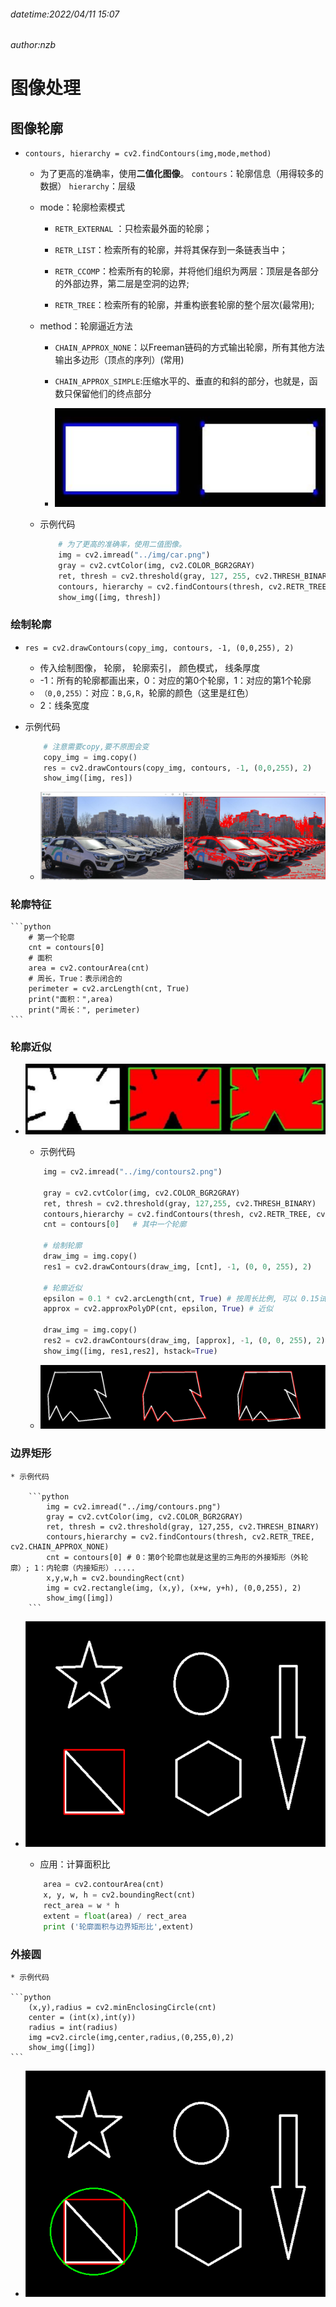 ###### datetime:2022/04/11 15:07

###### author:nzb

# 图像处理

## 图像轮廓

* `contours, hierarchy = cv2.findContours(img,mode,method)`

    - 为了更高的准确率，使用**二值化图像**。 `contours`：轮廓信息（用得较多的数据） `hierarchy`：层级

    * mode：轮廓检索模式

        * `RETR_EXTERNAL` ：只检索最外面的轮廓；

        * `RETR_LIST`：检索所有的轮廓，并将其保存到一条链表当中；

        * `RETR_CCOMP`：检索所有的轮廓，并将他们组织为两层：顶层是各部分的外部边界，第二层是空洞的边界;

        * `RETR_TREE`：检索所有的轮廓，并重构嵌套轮廓的整个层次(最常用);

    * method：轮廓逼近方法

        * `CHAIN_APPROX_NONE`：以Freeman链码的方式输出轮廓，所有其他方法输出多边形（顶点的序列）(常用)

        * `CHAIN_APPROX_SIMPLE`:压缩水平的、垂直的和斜的部分，也就是，函数只保留他们的终点部分

        * ![](./imgs/f1a2522f-1d12-4a6a-8fc9-4628ffbd3a0d-5771924.jpg)

    * 示例代码
    
      ```python
          # 为了更高的准确率，使用二值图像。 
          img = cv2.imread("../img/car.png") 
          gray = cv2.cvtColor(img, cv2.COLOR_BGR2GRAY) 
          ret, thresh = cv2.threshold(gray, 127, 255, cv2.THRESH_BINARY) 
          contours, hierarchy = cv2.findContours(thresh, cv2.RETR_TREE, cv2.CHAIN_APPROX_NONE) 
          show_img([img, thresh])
      ```

### 绘制轮廓

* `res = cv2.drawContours(copy_img, contours, -1, (0,0,255), 2)`
    - 传入绘制图像， 轮廓， 轮廓索引， 颜色模式， 线条厚度
    - -1：所有的轮廓都画出来，0：对应的第0个轮廓，1：对应的第1个轮廓
    - `（0,0,255）`：对应：`B,G,R`，轮廓的颜色（这里是红色）
    - 2：线条宽度

* 示例代码

    ```python
        # 注意需要copy,要不原图会变 
        copy_img = img.copy() 
        res = cv2.drawContours(copy_img, contours, -1, (0,0,255), 2) 
        show_img([img, res])
    ```

  * ![](./imgs/3e7560de-25ab-4248-8b8d-67b2364c7324-5771924.jpg)

### 轮廓特征

    ```python
        # 第一个轮廓 
        cnt = contours[0] 
        # 面积 
        area = cv2.contourArea(cnt) 
        # 周长，True：表示闭合的
        perimeter = cv2.arcLength(cnt, True) 
        print("面积：",area) 
        print("周长：", perimeter)
    ```

### 轮廓近似

  * ![](./imgs/3b36af14-a172-4e6c-acfa-a79c2cef5484-5771924.jpg)
      
    * 示例代码

    ```python
        img = cv2.imread("../img/contours2.png") 
        
        gray = cv2.cvtColor(img, cv2.COLOR_BGR2GRAY) 
        ret, thresh = cv2.threshold(gray, 127,255, cv2.THRESH_BINARY) 
        contours,hierarchy = cv2.findContours(thresh, cv2.RETR_TREE, cv2.CHAIN_APPROX_NONE) 
        cnt = contours[0]   # 其中一个轮廓
        
        # 绘制轮廓 
        draw_img = img.copy() 
        res1 = cv2.drawContours(draw_img, [cnt], -1, (0, 0, 255), 2) 
        
        # 轮廓近似
        epsilon = 0.1 * cv2.arcLength(cnt, True) # 按周长比例, 可以 0.15试试
        approx = cv2.approxPolyDP(cnt, epsilon, True) # 近似 
    
        draw_img = img.copy() 
        res2 = cv2.drawContours(draw_img, [approx], -1, (0, 0, 255), 2) 
        show_img([img, res1,res2], hstack=True)
    ```

    * ![](./imgs/64baa43e-1763-4ab6-a07e-2dc96919a1a4-5771924.jpg)

### 边界矩形

    * 示例代码

        ```python
            img = cv2.imread("../img/contours.png") 
            gray = cv2.cvtColor(img, cv2.COLOR_BGR2GRAY) 
            ret, thresh = cv2.threshold(gray, 127,255, cv2.THRESH_BINARY) 
            contours,hierarchy = cv2.findContours(thresh, cv2.RETR_TREE, cv2.CHAIN_APPROX_NONE) 
            cnt = contours[0] # 0：第0个轮廓也就是这里的三角形的外接矩形（外轮廓）; 1：内轮廓（内接矩形）..... 
            x,y,w,h = cv2.boundingRect(cnt)
            img = cv2.rectangle(img, (x,y), (x+w, y+h), (0,0,255), 2) 
            show_img([img])
        ```

  * ![](./imgs/3f7397a5-35e2-4955-ac75-ba809dae0428-5771924.jpg)

    * 应用：计算面积比

    ```python
        area = cv2.contourArea(cnt) 
        x, y, w, h = cv2.boundingRect(cnt) 
        rect_area = w * h 
        extent = float(area) / rect_area 
        print ('轮廓面积与边界矩形比',extent)
    ```

### 外接圆

    * 示例代码

    ```python
        (x,y),radius = cv2.minEnclosingCircle(cnt) 
        center = (int(x),int(y)) 
        radius = int(radius) 
        img =cv2.circle(img,center,radius,(0,255,0),2)
        show_img([img])
    ```

  * ![](./imgs/31fb49ea-4001-419f-9da7-62ecf517a8da-5771924.jpg)

